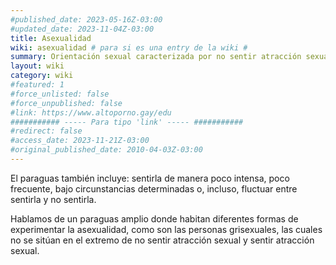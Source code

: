 ```yaml
---
#published_date: 2023-05-16Z-03:00
#updated_date: 2023-11-04Z-03:00
title: Asexualidad
wiki: asexualidad # para si es una entry de la wiki #
summary: Orientación sexual caracterizada por no sentir atracción sexual hacía otras personas.
layout: wiki
category: wiki
#featured: 1
#force_unlisted: false
#force_unpublished: false
#link: https://www.altoporno.gay/edu
########### ----- Para tipo 'link' ----- ###########
#redirect: false
#access_date: 2023-11-21Z-03:00
#original_published_date: 2010-04-03Z-03:00
---
```


El paraguas también incluye: sentirla de manera poco intensa, poco frecuente, bajo circunstancias determinadas o, incluso, fluctuar entre sentirla y no sentirla.

Hablamos de un paraguas amplio donde habitan diferentes formas de experimentar la asexualidad, como son las personas grisexuales, las cuales no se sitúan en el extremo de no sentir atracción sexual y sentir atracción sexual.
